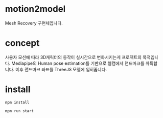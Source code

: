 # motion2model
Mesh Recovery 구현체입니다.

# concept
사용자 모션에 따라 3D캐릭터의 동작이 실시간으로 변화시키는게 프로젝트의 목적입니다. Mediapipe의 Human pose estimation를 기반으로 웹캠에서 랜드마크를 취득합니다. 이후 랜드마크 좌표를 ThreeJS 모델에 입혀줍니다. 

# install

```
npm install
```

```
npm run start
```
